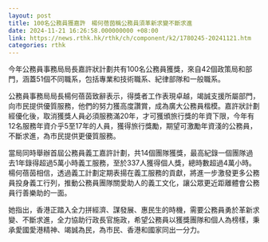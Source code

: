 ```yaml
---
layout: post
title: 100名公務員獲嘉許　楊何蓓茵稱公務員須革新求變不斷求進
date: 2024-11-21 16:26:58.000000000 +08:00
link: https://news.rthk.hk/rthk/ch/component/k2/1780245-20241121.htm
categories: rthk
---
```


今年公務員事務局局長嘉許狀計劃共有100名公務員獲獎，來自42個政策局和部門，涵蓋51個不同職系，包括專業和技術職系、紀律部隊和一般職系。

公務員事務局局長楊何蓓茵致辭表示，得獎者工作表現卓越，竭誠支援所屬部門，向市民提供優質服務，他們的努力獲高度讚賞，成為廣大公務員楷模。嘉許狀計劃經優化後，取消獲獎人員必須服務滿20年，才可獲頒旅行獎的年資下限，今年有12名服務年資介乎5至17年的人員，獲得旅行獎勵，期望可激勵年資淺的公務員，不斷求進，為市民提供更優質服務。

當局同時舉辦首屆公務員義工嘉許計劃，共14個團隊獲獎，最高紀錄一個團隊過去1年錄得超過5萬小時義工服務，至於337人獲得個人獎，總時數超過4萬小時。楊何蓓茵相信，透過義工計劃定期表揚在義工服務的貢獻，將進一步激發更多公務員投身義工行列，推動公務員團隊關愛助人的義工文化，讓公眾更近距離體會公務員行善樂助的一面。

她指出，香港正踏入全力拼經濟、謀發展、惠民生的時機，需要公務員勇於革新求變、不斷求進，全力協助行政長官施政，希望公務員以獲獎團隊和個人為榜樣，秉承愛國愛港精神、竭誠為民，為市民、香港和國家同出一分力。

